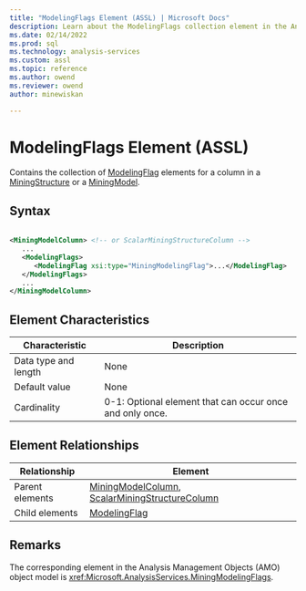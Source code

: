 ```yaml
---
title: "ModelingFlags Element (ASSL) | Microsoft Docs"
description: Learn about the ModelingFlags collection element in the Analysis Services Scripting Language (ASSL) schema.
ms.date: 02/14/2022
ms.prod: sql
ms.technology: analysis-services
ms.custom: assl
ms.topic: reference
ms.author: owend
ms.reviewer: owend
author: minewiskan

---
```

# ModelingFlags Element (ASSL)

  Contains the collection of [ModelingFlag](../objects/modelingflag-element-assl.md) elements for a column in a [MiningStructure](../objects/miningstructure-element-assl.md) or a [MiningModel](../objects/miningmodel-element-assl.md).  
  
## Syntax  
  
```xml  
  
<MiningModelColumn> <!-- or ScalarMiningStructureColumn -->  
   ...  
   <ModelingFlags>  
      <ModelingFlag xsi:type="MiningModelingFlag">...</ModelingFlag>  
   </ModelingFlags>  
   ...  
</MiningModelColumn>  
```  
  
## Element Characteristics  
  
|Characteristic|Description|  
|--------------------|-----------------|  
|Data type and length|None|  
|Default value|None|  
|Cardinality|0-1: Optional element that can occur once and only once.|  
  
## Element Relationships  
  
|Relationship|Element|  
|------------------|-------------|  
|Parent elements|[MiningModelColumn](../data-type/miningmodelcolumn-data-type-assl.md), [ScalarMiningStructureColumn](../data-type/scalarminingstructurecolumn-data-type-assl.md)|  
|Child elements|[ModelingFlag](../objects/modelingflag-element-assl.md)|  
  
## Remarks  
 The corresponding element in the Analysis Management Objects (AMO) object model is <xref:Microsoft.AnalysisServices.MiningModelingFlags>.  
